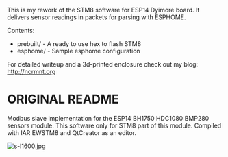 This is my rework of the STM8 software for ESP14 Dyimore board. 
It delivers sensor readings in packets for parsing with ESPHOME. 

Contents: 
- prebuilt/ - A ready to use hex to flash STM8
- esphome/ - Sample esphome configuration

For detailed writeup and a 3d-printed enclosure check out my blog: http://ncrmnt.org


# ORIGINAL README #

Modbus slave implementation for the ESP14 BH1750 HDC1080 BMP280 sensors module.
This software only for STM8 part of this module. Compiled with IAR EWSTM8 and QtCreator as an editor.

![s-l1600.jpg](https://bitbucket.org/repo/7EK4n9M/images/2217625505-s-l1600.jpg)